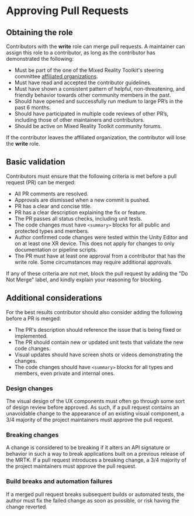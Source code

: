 # Approving Pull Requests

## Obtaining the role

Contributors with the **write** role can merge pull requests. A maintainer can assign this role to a contributor, as long as the contributor has demonstrated the following:

* Must be part of the one of the Mixed Reality Toolkit's steering committee [affiliated organizations](https://github.com/MixedRealityToolkit/MixedRealityToolkit-MVG/blob/main/org-docs/STEERING-COMMITTEE.md).
* Must have read and accepted the contributor guidelines.
* Must have shown a consistent pattern of helpful, non-threatening, and friendly behavior towards other community members in the past.
* Should have opened and successfully run medium to large PR’s in the past 6 months.
* Should have participated in multiple code reviews of other PR’s, including those of other maintainers and contributors.
* Should be active on Mixed Reality Toolkit community forums.

If the contributor leaves the affiliated organization, the contributor will lose the **write** role.

## Basic validation

Contributors must ensure that the following criteria is met before a pull request (PR) can be merged:

* All PR comments are resolved.
* Approvals are dismissed when a new commit is pushed.
* PR has a clear and concise title.
* PR has a clear description explaining the fix or feature. 
* The PR passes all status checks, including unit tests.
* The code changes must have `<summary>` blocks for all public and protected types and members.
* Author confirmed code changes were tested within the Unity Editor and on at least one XR device. This does not apply for changes to only documentation or pipeline scripts.
* The PR must have at least one approval from a contributor that has the write role. Some circumstances may require additional approvals.

If any of these criteria are not met, block the pull request by adding the "Do Not Merge" label, and kindly explain your reasoning for blocking.

## Additional considerations

For the best results contributor should also consider adding the following before a PR is merged:

* The PR's description should reference the issue that is being fixed or implemented.
* The PR should contain new or updated unit tests that validate the new code changes.
* Visual updates should have screen shots or videos demonstrating the changes.
* The code changes should have `<summary>` blocks for all types and members, even private and internal ones.

### Design changes

The visual design of the UX components must often go through some sort of design review before approved. As such, if a pull request contains an unavoidable change to the appearance of an existing visual component, a 3/4 majority of the project maintainers must approve the pull request.

### Breaking changes

A change is considered to be breaking if it alters an API signature or behavior in such a way to break applications built on a previous release of the MRTK. If a pull request introduces a breaking change, a 3/4 majority of the project maintainers must approve the pull request.

### Build breaks and automation failures

If a merged pull request breaks subsequent builds or automated tests, the author must fix the failed change as soon as possible, or risk having the change reverted.
